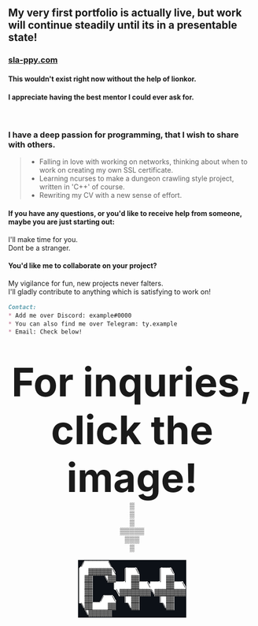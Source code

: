 ## My very first portfolio is actually live, but work will continue steadily until its in a presentable state!
### [sla-ppy.com](http://sla-ppy.com)
#### This wouldn't exist right now without the help of lionkor. 
#### I appreciate having the best mentor I could ever ask for.
<br>

### I have a deep passion for programming, that I wish to share with others.

>* Falling in love with working on networks, thinking about when to work on creating my own SSL certificate.
>* Learning ncurses to make a dungeon crawling style project, written in 'C++' of course.
>* Rewriting my CV with a new sense of effort.

#### If you have any questions, or you'd like to receive help from someone, maybe you are just starting out:
I'll make time for you.
<br>Dont be a stranger.
<br>

#### You'd like me to collaborate on your project?
My vigilance for fun, new projects never falters.
<br>I'll gladly contribute to anything which is satisfying to work on!
<br>
  
```markdown
Contact:
* Add me over Discord: example#0000
* You can also find me over Telegram: ty.example
* Email: Check below!
```
<br>
  
<p align="center">
  <strong style="font-size:80px;">For inquries, click the image!</strong>
    <br>▒
    <br>▒
    <br>▒
  <br>▒▒▒▒▒
   <br>▒▒▒
    <br>▒ 
     <br>
      <br>
    <a href="mailto:dev@sla-ppy.com"><img src="/cpp.png" alt="cpp.png"></a>
</p>
